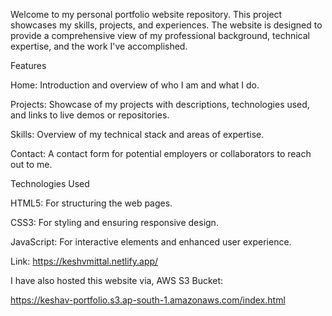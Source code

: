 Welcome to my personal portfolio website repository. This project showcases my skills, projects, and experiences. The website is designed to provide a comprehensive view of my professional background, technical expertise, and the work I've accomplished.

Features

Home: Introduction and overview of who I am and what I do.

Projects: Showcase of my projects with descriptions, technologies used, and links to live demos or repositories.

Skills: Overview of my technical stack and areas of expertise.

Contact: A contact form for potential employers or collaborators to reach out to me.

Technologies Used

HTML5: For structuring the web pages.

CSS3: For styling and ensuring responsive design.

JavaScript: For interactive elements and enhanced user experience.

Link: https://keshvmittal.netlify.app/


I have also hosted this website via, AWS S3 Bucket:

https://keshav-portfolio.s3.ap-south-1.amazonaws.com/index.html
